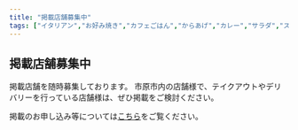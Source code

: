 ```yaml
---
title: "掲載店舗募集中"
tags: ["イタリアン","お好み焼き","カフェごはん","からあげ","カレー","サラダ","スイーツ","とんかつ","パン","中華","串カツ","居酒屋","洋食","焼き肉","蕎麦"]
---
```

<h2>掲載店舗募集中</h2>
掲載店舗を随時募集しております。
市原市内の店舗様で、テイクアウトやデリバリーを行っている店舗様は、ぜひ掲載をご検討ください。

掲載のお申し込み等については<a href="https://takeout-ichihara.info/contact">こちら</a>をご覧ください。
